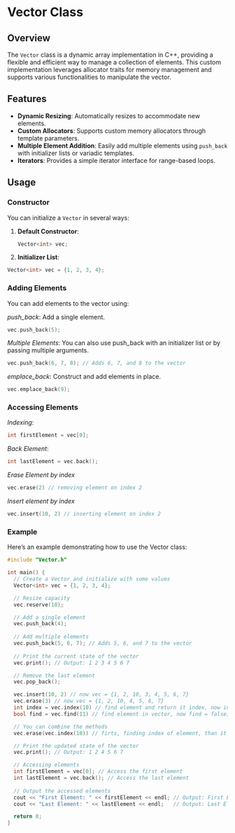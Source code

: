 # Vector Class

## Overview

The `Vector` class is a dynamic array implementation in C++, providing a flexible and efficient way to manage a collection of elements. This custom implementation leverages allocator traits for memory management and supports various functionalities to manipulate the vector.

## Features

- **Dynamic Resizing**: Automatically resizes to accommodate new elements.
- **Custom Allocators**: Supports custom memory allocators through template parameters.
- **Multiple Element Addition**: Easily add multiple elements using `push_back` with initializer lists or variadic templates.
- **Iterators**: Provides a simple iterator interface for range-based loops.

## Usage

### Constructor

You can initialize a `Vector` in several ways:

1. **Default Constructor**:
   ```cpp
   Vector<int> vec;
   ```
2. **Initializer List**:
  ```cpp
  Vector<int> vec = {1, 2, 3, 4};
  ```

### Adding Elements

You can add elements to the vector using:

*push_back*: Add a single element.
  ```cpp
  vec.push_back(5);
  ```
*Multiple Elements*: You can also use push_back with an initializer list or by passing multiple arguments.
  ```cpp
  vec.push_back(6, 7, 8); // Adds 6, 7, and 8 to the vector
  ```
*emplace_back*: Construct and add elements in place.
  ```cpp
  vec.emplace_back(9);
  ```

### Accessing Elements

*Indexing*:
  ```cpp
  int firstElement = vec[0];
  ```
*Back Element*:
  ```cpp
  int lastElement = vec.back();
  ```

*Erase Element by index*
```cpp
vec.erase(2) // removing element on index 2
```

*Insert element by index*
```cpp
vec.insert(10, 2) // inserting element on index 2
```



### Example
Here’s an example demonstrating how to use the Vector class:
  ```cpp
  #include "Vector.h"

int main() {
    // Create a Vector and initialize with some values
    Vector<int> vec = {1, 2, 3, 4};

    // Resize capacity
    vec.reserve(10);

    // Add a single element
    vec.push_back(4);
    
    // Add multiple elements
    vec.push_back(5, 6, 7); // Adds 5, 6, and 7 to the vector
    
    // Print the current state of the vector
    vec.print(); // Output: 1 2 3 4 5 6 7

    // Remove the last element
    vec.pop_back();

    vec.insert(10, 2) // now vec = {1, 2, 10, 3, 4, 5, 6, 7}
    vec.erase(3) // now vec = {1, 2, 10, 4, 5, 6, 7}
    int index = vec.index(10) // find element and return it index, now index = 2;
    bool find = vec.find(11) // find element in vector, now find = false;

    // You can combine the methods
    vec.erase(vec.index(10)) // firts, finding index of element, than it will be remove by it index

    // Print the updated state of the vector
    vec.print(); // Output: 1 2 4 5 6 7 

    // Accessing elements
    int firstElement = vec[0]; // Access the first element
    int lastElement = vec.back(); // Access the last element
    
    // Output the accessed elements
    cout << "First Element: " << firstElement << endl; // Output: First Element: 1
    cout << "Last Element: " << lastElement << endl;   // Output: Last Element: 6

    return 0;
}
  ```


